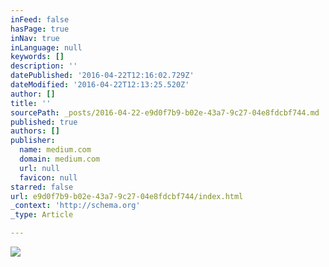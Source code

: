 ```yaml
---
inFeed: false
hasPage: true
inNav: true
inLanguage: null
keywords: []
description: ''
datePublished: '2016-04-22T12:16:02.729Z'
dateModified: '2016-04-22T12:13:25.520Z'
author: []
title: ''
sourcePath: _posts/2016-04-22-e9d0f7b9-b02e-43a7-9c27-04e8fdcbf744.md
published: true
authors: []
publisher:
  name: medium.com
  domain: medium.com
  url: null
  favicon: null
starred: false
url: e9d0f7b9-b02e-43a7-9c27-04e8fdcbf744/index.html
_context: 'http://schema.org'
_type: Article

---
```

![](https://cdn-images-1.medium.com/max/2000/1*SVz1cH4XcCamvMIQfdEo7w.jpeg)